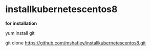 # installkubernetescentos8

**for installation** 

yum install git

git clone https://github.com/mshafiey/installkubernetescentos8.git
